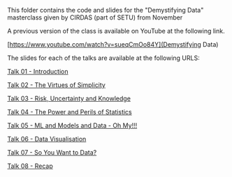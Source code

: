 This folder contains the code and slides for the "Demystifying Data"
masterclass given by CIRDAS (part of SETU) from November 

A previous version of the class is available on YouTube at the following link.


[https://www.youtube.com/watch?v=sueqCmOo84Y](Demystifying Data)



The slides for each of the talks are available at the following URLS:

[Talk 01 - Introduction](ws_01_intro.html)

[Talk 02 - The Virtues of Simplicity](ws_02_simplicity.html)

[Talk 03 - Risk, Uncertainty and Knowledge](ws_03_uncertainty.html)

[Talk 04 - The Power and Perils of Statistics](ws_04_statistics.html)

[Talk 05 - ML and Models and Data - Oh My!!!](ws_05_ml.html)

[Talk 06 - Data Visualisation](ws_06_dataviz.html)

[Talk 07 - So You Want to Data?](ws_07_started.html)

[Talk 08 - Recap](ws_08_recap.html)

